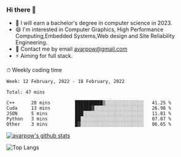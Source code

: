 ### Hi there 👋
<!--I have been a GitHub member for [![Years Badge](https://badges.pufler.dev/years/avarpow)](https://badges.pufler.dev)-->
- 🌱 I will earn a bachelor's degree in computer science in 2023.
- 😄 I'm interested in Computer Graphics, High Performance Computing,Embedded Systems,Web design and Site Reliability Engineering.
- 💬 Contact me by email avarpow@gmail.com
- ⚡ Aiming for full stack.

<!--💻 Coding Activity Logging

[![Commits Badge](https://badges.pufler.dev/commits/weekly/avarpow)](https://badges.pufler.dev)-->

⏱ Weekly coding time
<!--START_SECTION:waka-->
```text
Week: 12 February, 2022 - 18 February, 2022

Total: 47 mins

C++      20 mins         ██████████▒░░░░░░░░░░░░░░   41.25 % 
Cuda     13 mins         ██████▓░░░░░░░░░░░░░░░░░░   26.98 % 
JSON     5 mins          ███░░░░░░░░░░░░░░░░░░░░░░   11.81 % 
Python   3 mins          ██░░░░░░░░░░░░░░░░░░░░░░░   07.87 % 
Other    3 mins          █▓░░░░░░░░░░░░░░░░░░░░░░░   06.65 % 
```
<!--END_SECTION:waka-->

[![avarpow's github stats](https://github-readme-stats.vercel.app/api?username=avarpow&count_private=true&show_icons=true&hide=issues&hide_border=true)](https://github.com/anuraghazra/github-readme-stats)

![Top Langs](https://github-readme-stats.vercel.app/api/top-langs/?username=avarpow&layout=compact&hide_border=true) 
<!--[![avarpow's wakatime stats](https://github-readme-stats.vercel.app/api/wakatime?username=avarpow)](https://github.com/anuraghazra/github-readme-stats)-->
